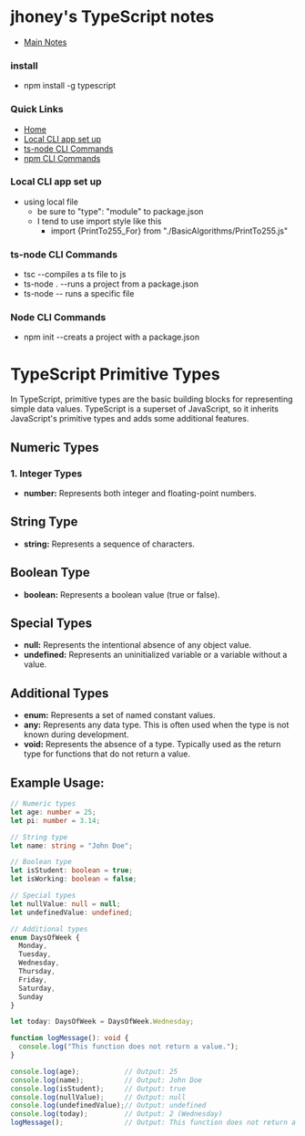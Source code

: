 # jhoney's TypeScript notes #
* [Main Notes](../README.md#quick-links)

### install ###
* npm install -g typescript

### Quick Links ###
* [Home](../README.md)
* [Local CLI app set up](#js_local_cli_set_up)
* [ts-node CLI Commands](#ts-node_cli_commands)
* [npm CLI Commands](#npm_cli_commands)

### Local CLI app set up ###
* using local file 
    - be sure to "type": "module" to package.json
    - I tend to use import style like this
        - import {PrintTo255_For} from "./BasicAlgorithms/PrintTo255.js"


<a name="js_local_cli_set_up"></a>

### ts-node CLI Commands ###
* tsc <filename> --compiles a ts file to js
* ts-node .   --runs a project from a package.json
* ts-node <fileName> -- runs a specific file
<a name="ts-node_cli_commands"></a>

### Node CLI Commands ###
* npm init   --creats a project with a package.json
<a name="npm_cli_commands"></a>

# TypeScript Primitive Types

In TypeScript, primitive types are the basic building blocks for representing simple data values. TypeScript is a superset of JavaScript, so it inherits JavaScript's primitive types and adds some additional features.

## Numeric Types

### 1. Integer Types

- **number:** Represents both integer and floating-point numbers.

## String Type

- **string:** Represents a sequence of characters.

## Boolean Type

- **boolean:** Represents a boolean value (true or false).

## Special Types

- **null:** Represents the intentional absence of any object value.
- **undefined:** Represents an uninitialized variable or a variable without a value.

## Additional Types

- **enum:** Represents a set of named constant values.
- **any:** Represents any data type. This is often used when the type is not known during development.
- **void:** Represents the absence of a type. Typically used as the return type for functions that do not return a value.

## Example Usage:

```typescript
// Numeric types
let age: number = 25;
let pi: number = 3.14;

// String type
let name: string = "John Doe";

// Boolean type
let isStudent: boolean = true;
let isWorking: boolean = false;

// Special types
let nullValue: null = null;
let undefinedValue: undefined;

// Additional types
enum DaysOfWeek {
  Monday,
  Tuesday,
  Wednesday,
  Thursday,
  Friday,
  Saturday,
  Sunday
}

let today: DaysOfWeek = DaysOfWeek.Wednesday;

function logMessage(): void {
  console.log("This function does not return a value.");
}

console.log(age);           // Output: 25
console.log(name);          // Output: John Doe
console.log(isStudent);     // Output: true
console.log(nullValue);     // Output: null
console.log(undefinedValue);// Output: undefined
console.log(today);         // Output: 2 (Wednesday)
logMessage();               // Output: This function does not return a value.
``````